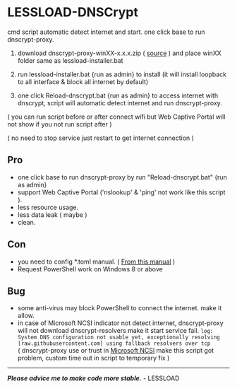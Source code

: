 # LESSLOAD-DNSCrypt

cmd script automatic detect internet and start. one click base to run dnscrypt-proxy.

1. download dnscrypt-proxy-winXX-x.x.x.zip ( [source](https://github.com/DNSCrypt/dnscrypt-proxy/releases/) ) and place winXX folder same as lessload-installer.bat

2. run lessload-installer.bat {run as admin} to install (it will install loopback to all interface & block all internet by default)

3. one click Reload-dnscrypt.bat {run as admin} to access internet with dnscrypt, script will automatic detect internet and run dnscrypt-proxy.

( you can run script before or after connect wifi but Web Captive Portal will not show if you not run script after )

( no need to stop service just restart to get internet connection )



## Pro
- one click base to run dnscrypt-proxy by run "Reload-dnscrypt.bat" {run as admin}
- support Web Captive Portal ('nslookup' & 'ping' not work like this script ).
- less resource usage.
- less data leak ( maybe )
- clean.

## Con
- you need to config *.toml manual. ( [From this manual](https://github.com/DNSCrypt/dnscrypt-proxy/wiki/Configuration) )
- Request PowerShell work on Windows 8 or above

## Bug
- some anti-virus may block PowerShell to connect the internet. make it allow.
- in case of Microsoft NCSI indicator not detect internet, dnscrypt-proxy will not download dnscrypt-resolvers make it start service fail.
  `log: System DNS configuration not usable yet, exceptionally resolving [raw.githubusercontent.com] using fallback resolvers over tcp`<br/>
  ( dnscrypt-proxy use or trust in [Microsoft NCSI](https://answers.microsoft.com/en-us/windows/forum/windows_10-networking/network-connection-status-indicator-ncsi-showing/02664ddf-4eac-449a-8318-bdae1a5bad3d) make this script got problem, custom time out in script to temporary fix )

------------------------------------------
***Please advice me to make code more stable.***  - LESSLOAD
